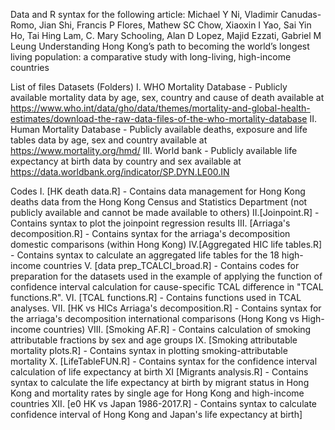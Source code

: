 Data and R syntax for the following article:
Michael Y Ni, Vladimir Canudas-Romo, Jian Shi, Francis P Flores, Mathew SC Chow, Xiaoxin I Yao, Sai Yin Ho, Tai Hing Lam, C. Mary Schooling, Alan D Lopez, Majid Ezzati, Gabriel M Leung
Understanding Hong Kong’s path to becoming the world’s longest living population: a comparative study with long-living, high-income countries

List of files
Datasets (Folders)
I. WHO Mortality Database - Publicly available mortality data by age, sex, country and cause of death available at https://www.who.int/data/gho/data/themes/mortality-and-global-health-estimates/download-the-raw-data-files-of-the-who-mortality-database
II. Human Mortality Database - Publicly available deaths, exposure and life tables data by age, sex and country available at https://www.mortality.org/hmd/
III. World bank - Publicly available life expectancy at birth data by country and sex available at https://data.worldbank.org/indicator/SP.DYN.LE00.IN

Codes
I. [HK death data.R] - Contains data management for Hong Kong deaths data from the Hong Kong Census and Statistics Department (not publicly available and cannot be made available to others)
II.[Joinpoint.R] - Contains syntax to plot the joinpoint regression results
III. [Arriaga's decomposition.R] - Contains syntax for the arriaga's decomposition domestic comparisons (within Hong Kong)
IV.[Aggregated HIC life tables.R] - Contains syntax to calculate an aggregated life tables for the 18 high-income countries
V. [data prep_TCALCI_broad.R] - Contains codes for preparation for the datasets used in the example of applying the function of confidence interval calculation for cause-specific TCAL difference in "TCAL functions.R".
VI. [TCAL functions.R] - Contains functions used in TCAL analyses.
VII. [HK vs HICs Arriaga's decomposition.R] - Contains syntax for the arriaga's decomposition international comparisons (Hong Kong vs High-income countries)
VIII. [Smoking AF.R] - Contains calculation of smoking attributable fractions by sex and age groups 
IX. [Smoking attributable mortality plots.R] - Contains syntax in plotting smoking-attributable mortality
X. [LifeTableFUN.R] - Contains syntax for the confidence interval calculation of life expectancy at birth
XI [Migrants analysis.R] - Contains syntax to calculate the life expectancy at birth by migrant status in Hong Kong and mortality rates by single age for Hong Kong and high-income countries
XII. [e0 HK vs Japan 1986-2017.R] - Contains syntax to calculate confidence interval of Hong Kong and Japan's life expectancy at birth]